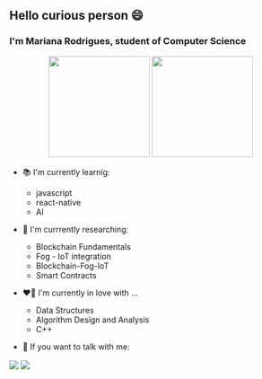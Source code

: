 ## Hello curious person 😄 
### I'm Mariana Rodrigues, student of Computer Science

<div align="center">
  <img height="180em" src="https://github-readme-stats.vercel.app/api?username=marirodriguesxx&show_icons=true&theme=rose_pine&include_all_commits=true&count_private=true"/>
  <img height="180em" src="https://github-readme-stats.vercel.app/api/top-langs/?username=marirodriguesxx&layout=compact&langs_count=7&theme=dracula"/>
</div>
  
 
 - 📚 I'm currently learnig:
    - javascript
    - react-native
    - AI
 - 🤯 I'm currrently researching:
    - Blockchain Fundamentals
    - Fog - IoT integration
    - Blockchain-Fog-IoT
    - Smart Contracts
 - ❤️‍🔥	 I'm currently in love with ...
    - Data Structures
    - Algorithm Design and Analysis
    - C++ 
    
- 💌 If you want to talk with me:
<div align="left">
  <a href="https://www.linkedin.com/in/mariana-rodriguesx/" target="blank"><img align="center" src="https://img.shields.io/badge/LinkedIn-0077B5?style=for-the-badge&logo=linkedin&logoColor=white"  /></a>
  <a href="https://www.linkedin.com/in/mariana-rodriguesx/" target="blank"><img align="center" src="https://img.shields.io/badge/Gmail-D14836?style=for-the-badge&logo=gmail&logoColor=white"  /></a>
</div>



